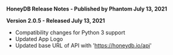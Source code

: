 **HoneyDB Release Notes - Published by Phantom July 13, 2021**


**Version 2.0.5 - Released July 13, 2021**

* Compatibility changes for Python 3 support
* Updated App Logo
* Updated base URL of API with 'https://honeydb.io/api'
